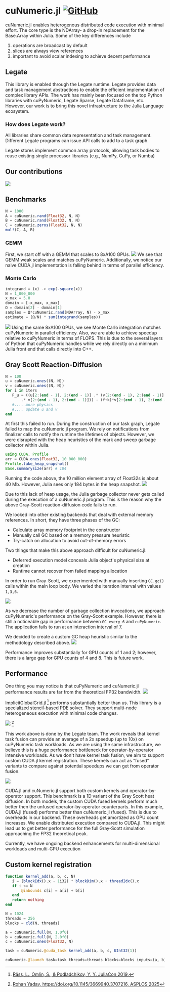 # cuNumeric.jl [![GitHub](https://github.githubassets.com/favicons/favicon.svg)](https://github.com/JuliaLegate/cuNumeric.jl)


cuNumeric.jl enables heterogenous distributed code execution with minimal effort. The core type is the
NDArray- a drop-in replacement for the Base.Array within Julia. Some of the key differences include
1) operations are broadcast by default
2) slices are always view references
3) important to avoid scalar indexing to achieve decent performance

## Legate
This library is enabled through the Legate runtime. Legate provides data and task management abstractions
to enable the efficient implementation of complex library APIs. The work has mainly been focused
on the top Python libraries with cuPyNumeric, Legate Sparse, Legate Dataframe, etc. However, our work is to bring this novel infrastructure to the Julia Language ecosystem.

### How does Legate work?
All libraries share common data representation and task management. Different Legate programs can issue
API calls to add to a task graph.


Legate stores implement common array protocols, allowing task bodies to reuse existing single processor libraries (e.g., NumPy, CuPy, or Numba)

## Our contributions
![ ](/assets/images/projects/cunumeric/stack.png)
## Benchmarks
```julia
N = 1000
A = cuNumeric.rand(Float32, N, N)
B = cuNumeric.rand(Float32, N, N)
C = cuNumeric.zeros(Float32, N, N)
mul!(C, A, B)
```
### GEMM
First, we start off with a GEMM that scales to 8xA100 GPUs.
![ ](/assets/images/projects/cunumeric/gemm.png) We see that GEMM weak scales and matches cuPyNumeric. Additionally, we notice our naive CUDA.jl implementation is falling behind in terms of parallel efficiency.

### Monte Carlo
```julia
integrand = (x) -> exp(-square(x))
N = 1_000_000
x_max = 5.0
domain = [-x_max, x_max]
Ω = domain[2] - domain[1]
samples = Ω*cuNumeric.rand(NDArray, N) - x_max
estimate = (Ω/N) * sum(integrand(samples))
```
![ ](/assets/images/projects/cunumeric/mc.png)
Using the same 8xA100 GPUs, we see Monte Carlo integration matches cuPyNumeric in parallel efficiency. Also, we are able to achieve speedup relative to cuPyNumeric in terms of FLOPS. This is due to the several layers of Python that cuPyNumeric handles while we rely directly on a minimum Julia front end that calls directly into C++.

## Gray Scott Reaction-Diffusion
```julia
N = 100
u = cuNumeric.ones((N, N))
v = cuNumeric.ones((N, N))
for i in iters
   F_u = ((u[2:(end - 1), 2:(end - 1)] .* (v[2:(end - 1), 2:(end - 1)]
       .* v[2:(end - 1), 2:(end - 1)])) - (f+k)*v[2:(end - 1), 2:(end - 1)])
   #.... more physics
   #.... update u and v
end
```

At first this failed to run. During the construction of our task graph, Legate failed to map the cuNumeric.jl program. We rely on notifications from finalizer calls to notify the runtime the lifetimes of objects. However, we were disrupted with the heap heuristics of the mark and sweep garbage collector within Julia. 


```julia
using CUDA, Profile
arr = CUDA.ones(Float32, 10_000_000)
Profile.take_heap_snapshot()
Base.summarysize(arr) # 184
```

Running the code above, the 10 million element array of Float32s is about 40 Mb. However, Julia sees only 184 bytes in the heap snapshot.
![ ](/assets/images/projects/cunumeric/heap.png)


Due to this lack of heap usage, the Julia garbage collector never gets called during the execution of a cuNumeric.jl program. This is the reason why the above Gray-Scott reaction-diffusion code fails to run.


We looked into other existing backends that deal with external memory references. In short, they have three phases of the GC:
* Calculate array memory footprint in the constructor
* Manually call GC based on a memory pressure heuristic
* Try-catch on allocation to avoid out-of-memory errors


Two things that make this above approach difficult for cuNumeric.jl:
* Deferred execution model conceals Julia object's physical size at creation 
* Runtime cannot recover from failed mapping allocation


In order to run Gray-Scott, we experimented with manually inserting ```GC.gc()``` calls within the main loop body. We varied the iteration interval with values ```1,3,6```.

![ ](/assets/images/projects/cunumeric/gc-iter.png)


As we decrease the number of garbage collection invocations, we approach cuPyNumeric's performance on the Gray-Scott example. However, there is still a noticeable gap in performance between ```GC every 6``` and ```cuPyNumeric```. The application fails to run at an interaction interval of 7.

We decided to create a custom GC heap heuristic similar to the methodology described above. 
![ ](/assets/images/projects/cunumeric/gc-custom.png)

Performance improves substantially for GPU counts of 1 and 2; however, there is a large gap for GPU counts of 4 and 8. This is future work.

## Performance
One thing you may notice is that cuPyNumeric and cuNumeric.jl performance results are far from the theoretical FP32 bandwidth.
![](/assets/images/projects/cunumeric/implicit.png)


ImplicitGlobalGrid.jl [^1] performs substantially better than us. This library is a specialized stencil-based PDE solver. They support multi-node heterogeneous execution with minimal code changes.

![](/assets/images/projects/cunumeric/rohan.png) [^2]

This work above is done by the Legate team. The work reveals that kernel task fusion can provide an average of a 2x speedup (up to 10x) on cuPyNumeric task workloads. As we are using the same infrastructure, we believe this is a huge performance bottleneck for operator-by-operator intensive workloads. As we don't have kernel task fusion, we aim to support custom CUDA.jl kernel registration. These kernels can act as "fused" variants to compare against potential speedups we can get from operator fusion.

![](/assets/images/projects/cunumeric/fusion.png)

CUDA.jl and cuNumeric.jl support both custom kernels and operator-by-operator support. This benchmark is a 1D variant of the Gray Scott heat diffusion. In both models, the custom CUDA fused kernels perform much better then the unfused operator-by-operator counterparts. In this example, CUDA.jl (fused) performs better than cuNumeric.jl (fused). This is due to overheads in our backend. These overheads get amortized as GPU count increases. We enable distributed execution compared to CUDA.jl. This might lead us to get better performance for the full Gray-Scott simulation approaching the FP32 theoretical peak.

Currently, we have ongoing backend enhancements for multi-dimensional workloads and multi-GPU execution


## Custom kernel registration


```julia
function kernel_add(a, b, c, N)
   i = (blockIdx().x - 1i32) * blockDim().x + threadIdx().x
   if i <= N
       @inbounds c[i] = a[i] + b[i]
   end
   return nothing
end

N = 1024
threads = 256
blocks = cld(N, threads)

a = cuNumeric.full(N, 1.0f0)
b = cuNumeric.full(N, 2.0f0)
c = cuNumeric.ones(Float32, N)

task = cuNumeric.@cuda_task kernel_add(a, b, c, UInt32(1))

cuNumeric.@launch task=task threads=threads blocks=blocks inputs=(a, b) outputs=c scalars=UInt32(N)
```

[^1]:  [Räss, L., Omlin, S., & Podladchikov, Y. Y.  JuliaCon 2019.](https://github.com/eth-cscs/ImplicitGlobalGrid.jl)

[^2]:  [Rohan Yadav, https://doi.org/10.1145/3669940.3707216, ASPLOS 2025](https://doi.org/10.1145/3669940.3707216)